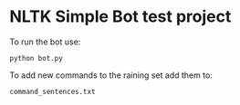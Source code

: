 # NLTK Simple Bot test project

To run the bot use:

`python bot.py`

To add new commands to the raining set add them to:

 `command_sentences.txt`

